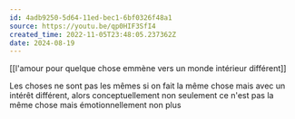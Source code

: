 ```yaml
---
id: 4adb9250-5d64-11ed-bec1-6bf0326f48a1
source: https://youtu.be/qp0HIF3SfI4
created_time: 2022-11-05T23:48:05.237362Z
date: 2024-08-19
---
```

[[l'amour pour quelque chose emmène vers un monde intérieur différent]]

Les choses ne sont pas les mêmes si on fait la même chose mais avec un intérêt différent, alors conceptuellement non seulement ce n'est pas la même chose mais émotionnellement non plus